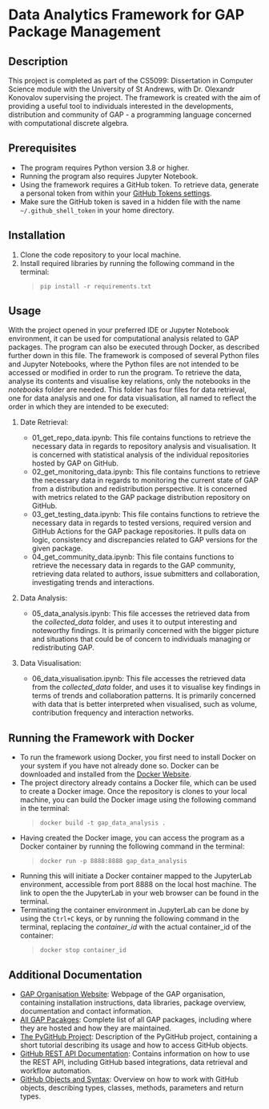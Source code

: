 # Data Analytics Framework for GAP Package Management

## Description

This project is completed as part of the CS5099: Dissertation in Computer Science module with the University of St Andrews, with Dr. Olexandr Konovalov supervising the project. The framework is created with the aim of providing a useful tool to individuals interested in the developments, distribution and community of GAP - a programming language concerned with computational discrete algebra.

## Prerequisites

- The program requires Python version 3.8 or higher.
- Running the program also requires Jupyter Notebook.
- Using the framework requires a GitHub token. To retrieve data, generate a personal token from within your [GitHub Tokens settings](https://github.com/settings/tokens).
- Make sure the GitHub token is saved in a hidden file with the name `~/.github_shell_token` in your home directory.

## Installation

1. Clone the code repository to your local machine.
2. Install required libraries by running the following command in the terminal:
   > `pip install -r requirements.txt`

## Usage

With the project opened in your preferred IDE or Jupyter Notebook environment, it can be used for computational analysis related to GAP packages. The program can also be executed through Docker, as described further down in this file. The framework is composed of several Python files and Jupyter Notebooks, where the Python files are not intended to be accessed or modified in order to run the program. To retrieve the data, analyse its contents and visualise key relations, only the notebooks in the _notebooks_ folder are needed. This folder has four files for data retrieval, one for data analysis and one for data visualisation, all named to reflect the order in which they are intended to be executed:

1. Date Retrieval:

   - 01_get_repo_data.ipynb: This file contains functions to retrieve the necessary data in regards to repository analysis and visualisation. It is concerned with statistical analysis of the individual repositories hosted by GAP on GitHub.
   - 02_get_monitoring_data.ipynb: This file contains functions to retrieve the necessary data in regards to monitoring the current state of GAP from a distribution and redistribution perspective. It is concerned with metrics related to the GAP package distribution repository on GitHub.
   - 03_get_testing_data.ipynb: This file contains functions to retrieve the necessary data in regards to tested versions, required version and GitHub Actions for the GAP package repositories. It pulls data on logic, consistency and discrepancies related to GAP versions for the given package.
   - 04_get_community_data.ipynb: This file contains functions to retrieve the necessary data in regards to the GAP community, retrieving data related to authors, issue submitters and collaboration, investigating trends and interactions.

2. Data Analysis:

   - 05_data_analysis.ipynb: This file accesses the retrieved data from the _collected_data_ folder, and uses it to output interesting and noteworthy findings. It is primarily concerned with the bigger picture and situations that could be of concern to individuals managing or redistributing GAP.

3. Data Visualisation:
   - 06_data_visualisation.ipynb: This file accesses the retrieved data from the _collected_data_ folder, and uses it to visualise key findings in terms of trends and collaboration patterns. It is primarily concerned with data that is better interpreted when visualised, such as volume, contribution frequency and interaction networks.

## Running the Framework with Docker

- To run the framework usiong Docker, you first need to install Docker on your system if you have not already done so. Docker can be downloaded and installed from the [Docker Website](https://www.docker.com/get-started/).
- The project directory already contains a Docker file, which can be used to create a Docker image. Once the repository is clones to your local machine, you can build the Docker image using the following command in the terminal:
  > `docker build -t gap_data_analysis .`
- Having created the Docker image, you can access the program as a Docker container by running the following command in the terminal:
  > `docker run -p 8888:8888 gap_data_analysis`
- Running this will initiate a Docker container mapped to the JupyterLab environment, accessible from port 8888 on the local host machine. The link to open the the JupyterLab in your web browser can be found in the terminal.
- Terminating the container environment in JupyterLab can be done by using the `Ctrl+C` keys, or by running the following command in the terminal, replacing the _container_id_ with the actual container_id of the container:
  > `docker stop container_id`

## Additional Documentation

- [GAP Organisation Website](https://www.gap-system.org/): Webpage of the GAP organisation, containing installation instructions, data libraries, package overview, documentation and contact information.
- [All GAP Pacakges](https://gap-packages.github.io/): Complete list of all GAP packages, including where they are hosted and how they are maintained.
- [The PyGitHub Project](https://pypi.org/project/PyGithub/): Description of the PyGitHub project, containing a short tutorial describing its usage and how to access GitHub objects.
- [GitHub REST API Documentation](https://docs.github.com/en/rest?apiVersion=2022-11-28): Contains information on how to use the REST API, including GitHub based integrations, data retrieval and workflow automation.
- [GitHub Objects and Syntax](https://pygithub.readthedocs.io/en/latest/github_objects.html): Overview on how to work with GitHub objects, describing types, classes, methods, parameters and return types.
